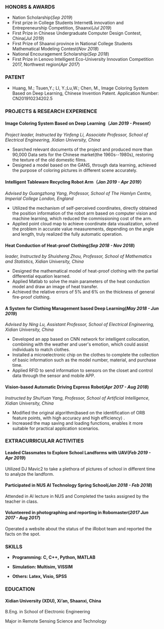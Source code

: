 ### HONORS & AWARDS
+ Nation Scholarship(*Sep 2019*)
+ First prize in College Students Internet& innovation and Entrepreneurship Competition, Shaanxi(*Jul 2019*)
+ First Prize in Chinese Undergraduate Computer Design Contest, China(*Jul 2019*)
+ First Prize of Shaanxi province in National College Students Mathematical Modeling Contest(*Nov 2018*)
+ National Encouragement Scholarship(*Sep 2018*)
+ First Prize in Lenovo Intelligent Eco-University Innovation Competition 2017, Northwest region(*Apr 2017*)

### PATENT
- Huang, M.; Tsuen,Y.; LI, Y.;Lu,W.; Chen, M., Image Coloring System Based on Deep Learning, Chinese Invention Patent.
Application Number: CN201910234202.5

### PROJECTS & RESEARCH EXPERIENCE
#### Image Coloring System Based on Deep Learning（*Jan 2019 - Present*）
*Project leader, Instructed by Yinfeng Li, Associate Professor, School of Electrical Engineering, Xidian University, China*
- Searched relevant documents of the project and produced more than 90,000 Data sets for the Chinese market(the 1960s--1980s), restoring the texture of the old domestic films.
- Designed a model based on the GANS, through data learning, achieved the purpose of coloring pictures in different scene accurately.

#### Intelligent Tableware Recycling Robot Arm（*Jan 2019 - Apr 2019*）
*Advised by Guangzhong Yang, Professor, School of The Hamlyn Centre, Imperial College London, England*
- Utilized the mechanism of self-perceived coordinates, directly obtained the position information of the robot arm based on computer vision and machine learning, which reduced the commissioning cost of the arm.
- Applied point cloud map to achieve coordinate data visualization, solved the problem in accurate value measurements, depending on the angle and length, truly realized the fully automatic operation.

#### Heat Conduction of Heat-proof Clothing(*Sep 2018 - Nov 2018*)
*leader, Instructed by Shuisheng Zhou, Professor, School of Mathematics and Statistics, Xidian University, China*
- Designed the mathematical model of heat-proof clothing with the partial differential equation learned.
- Applied Matlab to solve the main parameters of the heat conduction model and draw an image of heat transfer.
- Achieved the relative errors of 5% and 6% on the thickness of general fire-proof clothing.

#### A System for Clothing Management based Deep Learning(*May 2018 - Jun 2019*)
*Advised by Ning Lu, Assistant Professor, School of Electrical Engineering, Xidian University, China*
- Developed an app based on CNN network for intelligent collocation, combining with the weather and user's emotion, which could assist individuals to match clothes.
- Installed a microelectronic chip on the clothes to complete the collection of basic information such as the model number, material, and purchase time.
- Applied RFID to send information to sensors on the closet and control data through the sensor and mobile APP.

#### Vision-based Automatic Driving Express Robot(*Apr 2017 - Aug 2018*)
*Instructed by ShuYuan Yang, Professor, School of Artificial Intelligence, Xidian University, China*
- Modified the original algorithm(based on the identification of ORB feature points, with high accuracy and high efficiency) .
- Increased the map saving and loading functions, enables it more suitable for practical application scenarios.

### EXTRACURRICULAR ACTIVITIES
#### Leaded Classmates to Explore School Landforms with UAV(*Feb 2019 - Apr 2019*) 

Utilized DJ Mavic2 to take a plethora of pictures of school in different time to analyze the landform.

#### Participated in NUS AI Technology Spring School(*Jan 2018 - Feb 2018*) 

Attended in AI lecture in NUS and Completed the tasks assigned by the teacher in class.

#### Volunteered in photographing and reporting in Robomaster(*2017 Jun 2017 - Aug 2017*)

Operated a website about the status of the iRobot team and reported the facts on the spot.

### SKILLS
- **Programming: C, C++, Python, MATLAB**

- **Simulation: Multisim, VISSIM**

- **Others: Latex, Visio, SPSS**

### EDUCATION 
#### Xidian University (XDU), Xi’an, Shaanxi, China
B.Eng. in School of Electronic Engineering

Major in Remote Sensing Science and Technology


